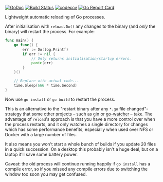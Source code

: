 [![GoDoc](https://godoc.org/github.com/Teamwork/reload?status.svg)](https://teamwork.github.io/reload/)
[![Build Status](https://travis-ci.org/Teamwork/reload.svg?branch=master)](https://travis-ci.org/Teamwork/reload)
[![codecov](https://codecov.io/gh/Teamwork/reload/branch/master/graph/badge.svg?token=n0k8YjbQOL)](https://codecov.io/gh/Teamwork/reload)
[![Go Report Card](https://goreportcard.com/badge/github.com/Teamwork/reload)](https://goreportcard.com/report/github.com/Teamwork/reload)

Lightweight automatic reloading of Go processes.

After initialisation with `reload.Do()` any changes to the binary (and *only*
the binary) will restart the process. For example:

```go
func main() {
    go func() {
        err := Do(log.Printf)
        if err != nil {
            // Only returns initialisation/startup errors.
            panic(err)
        }
    }()

    // Replace with actual code...
    time.Sleep(666 * time.Second)
}
```

Now use `go install` or `go build` to restart the process.

This is an alternative to the "restart binary after any `*.go` file
changed"-strategy that some other projects – such as
[gin](https://github.com/codegangsta/gin) or
[go-watcher](https://github.com/canthefason/go-watcher) – take.
The advantage of `reload`'s approach is that you have a more control over when
the process restarts, and it only watches a single directory for changes which
has some performance benefits, especially when used over NFS or Docker with a
large number of files.

It also means you won't start a whole bunch of builds if you update 20 files in
a quick succession. On a desktop this probably isn't a huge deal, but on a
laptop it'll save some battery power.

Caveat: the old process will continue running happily if `go install` has a
compile error, so if you missed any compile errors due to switching the window
too soon you may get confused.
